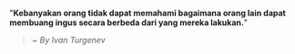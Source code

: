 "**Kebanyakan orang tidak dapat memahami bagaimana orang lain dapat membuang ingus secara berbeda dari yang mereka lakukan.**"

> ~ _By Ivan Turgenev_  

